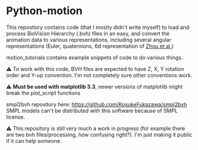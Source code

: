 # Python-motion

This repository contains code (that I mostly didn't write myself) to load and process BioVision Hierarchy (.bvh) files in an easy, and convert the animation data to various representations, including several angular representations (Euler, quaternions, 6d representation of [Zhou et al.](https://arxiv.org/abs/1812.07035))

motion_tutorials contains example snippets of code to do various things.

:warning: To work with this code, BVH files are expected to have Z, X, Y rotation order and Y-up convention. I'm not completely sure other conventions work.

:warning: **Must be used with matplotlib 3.3**, newer versions of matplotlib might break the plot_script functions


smpl2bvh repository here: https://github.com/KosukeFukazawa/smpl2bvh
SMPL models can't be distributed with this software because of SMPL license.

:warning: This repository is still very much a work in progress (for example there are two bvh files/processing, how confusing right?). I'm just making it public if it can help someone.
